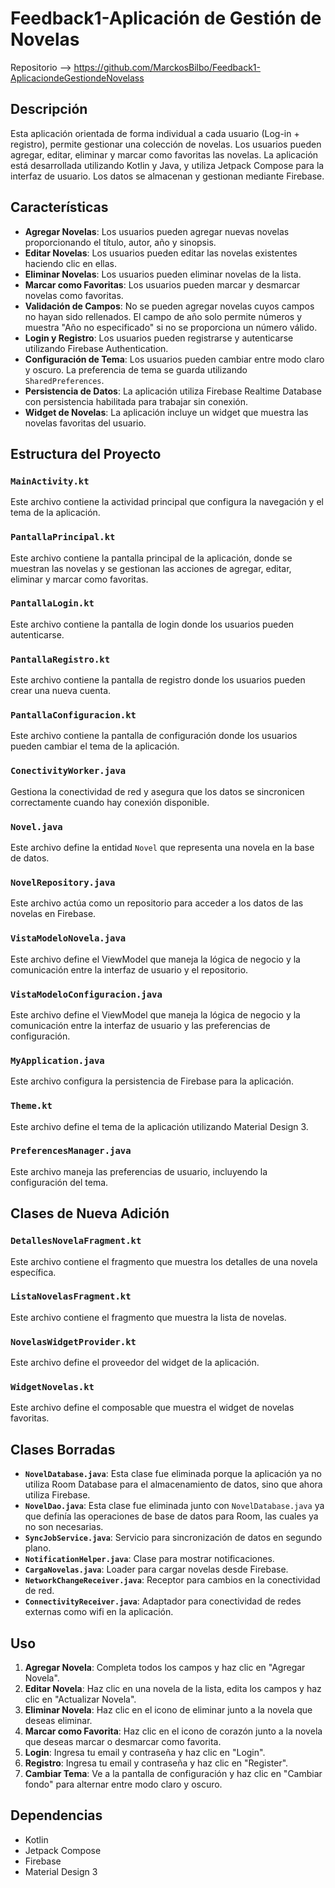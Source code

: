 # Feedback1-Aplicación de Gestión de Novelas

Repositorio --> https://github.com/MarckosBilbo/Feedback1-AplicaciondeGestiondeNovelass

## Descripción

Esta aplicación orientada de forma individual a cada usuario (Log-in + registro), permite gestionar una colección de novelas. Los usuarios pueden agregar, editar, eliminar y marcar como favoritas las novelas. La aplicación está desarrollada utilizando Kotlin y Java, y utiliza Jetpack Compose para la interfaz de usuario. Los datos se almacenan y gestionan mediante Firebase.

## Características

- **Agregar Novelas**: Los usuarios pueden agregar nuevas novelas proporcionando el título, autor, año y sinopsis.
- **Editar Novelas**: Los usuarios pueden editar las novelas existentes haciendo clic en ellas.
- **Eliminar Novelas**: Los usuarios pueden eliminar novelas de la lista.
- **Marcar como Favoritas**: Los usuarios pueden marcar y desmarcar novelas como favoritas.
- **Validación de Campos**: No se pueden agregar novelas cuyos campos no hayan sido rellenados. El campo de año solo permite números y muestra "Año no especificado" si no se proporciona un número válido.
- **Login y Registro**: Los usuarios pueden registrarse y autenticarse utilizando Firebase Authentication.
- **Configuración de Tema**: Los usuarios pueden cambiar entre modo claro y oscuro. La preferencia de tema se guarda utilizando `SharedPreferences`.
- **Persistencia de Datos**: La aplicación utiliza Firebase Realtime Database con persistencia habilitada para trabajar sin conexión.
- **Widget de Novelas**: La aplicación incluye un widget que muestra las novelas favoritas del usuario.

## Estructura del Proyecto

### `MainActivity.kt`

Este archivo contiene la actividad principal que configura la navegación y el tema de la aplicación.

### `PantallaPrincipal.kt`

Este archivo contiene la pantalla principal de la aplicación, donde se muestran las novelas y se gestionan las acciones de agregar, editar, eliminar y marcar como favoritas.

### `PantallaLogin.kt`

Este archivo contiene la pantalla de login donde los usuarios pueden autenticarse.

### `PantallaRegistro.kt`

Este archivo contiene la pantalla de registro donde los usuarios pueden crear una nueva cuenta.

### `PantallaConfiguracion.kt`

Este archivo contiene la pantalla de configuración donde los usuarios pueden cambiar el tema de la aplicación.

### `ConectivityWorker.java`

Gestiona la conectividad de red y asegura que los datos se sincronicen correctamente cuando hay conexión disponible.

### `Novel.java`

Este archivo define la entidad `Novel` que representa una novela en la base de datos.

### `NovelRepository.java`

Este archivo actúa como un repositorio para acceder a los datos de las novelas en Firebase.

### `VistaModeloNovela.java`

Este archivo define el ViewModel que maneja la lógica de negocio y la comunicación entre la interfaz de usuario y el repositorio.

### `VistaModeloConfiguracion.java`

Este archivo define el ViewModel que maneja la lógica de negocio y la comunicación entre la interfaz de usuario y las preferencias de configuración.

### `MyApplication.java`

Este archivo configura la persistencia de Firebase para la aplicación.

### `Theme.kt`

Este archivo define el tema de la aplicación utilizando Material Design 3.

### `PreferencesManager.java`

Este archivo maneja las preferencias de usuario, incluyendo la configuración del tema.

## Clases de Nueva Adición

### `DetallesNovelaFragment.kt`

Este archivo contiene el fragmento que muestra los detalles de una novela específica.

### `ListaNovelasFragment.kt`

Este archivo contiene el fragmento que muestra la lista de novelas.

### `NovelasWidgetProvider.kt`

Este archivo define el proveedor del widget de la aplicación.

### `WidgetNovelas.kt`

Este archivo define el composable que muestra el widget de novelas favoritas.

## Clases Borradas

- **`NovelDatabase.java`**: Esta clase fue eliminada porque la aplicación ya no utiliza Room Database para el almacenamiento de datos, sino que ahora utiliza Firebase.
- **`NovelDao.java`**: Esta clase fue eliminada junto con `NovelDatabase.java` ya que definía las operaciones de base de datos para Room, las cuales ya no son necesarias.
- **`SyncJobService.java`**: Servicio para sincronización de datos en segundo plano.
- **`NotificationHelper.java`**: Clase para mostrar notificaciones.
- **`CargaNovelas.java`**: Loader para cargar novelas desde Firebase.
- **`NetworkChangeReceiver.java`**: Receptor para cambios en la conectividad de red.
- **`ConnectivityReceiver.java`**: Adaptador para conectividad de redes externas como wifi en la aplicación.

## Uso

1. **Agregar Novela**: Completa todos los campos y haz clic en "Agregar Novela".
2. **Editar Novela**: Haz clic en una novela de la lista, edita los campos y haz clic en "Actualizar Novela".
3. **Eliminar Novela**: Haz clic en el icono de eliminar junto a la novela que deseas eliminar.
4. **Marcar como Favorita**: Haz clic en el icono de corazón junto a la novela que deseas marcar o desmarcar como favorita.
5. **Login**: Ingresa tu email y contraseña y haz clic en "Login".
6. **Registro**: Ingresa tu email y contraseña y haz clic en "Register".
7. **Cambiar Tema**: Ve a la pantalla de configuración y haz clic en "Cambiar fondo" para alternar entre modo claro y oscuro.

## Dependencias

- Kotlin
- Jetpack Compose
- Firebase
- Material Design 3